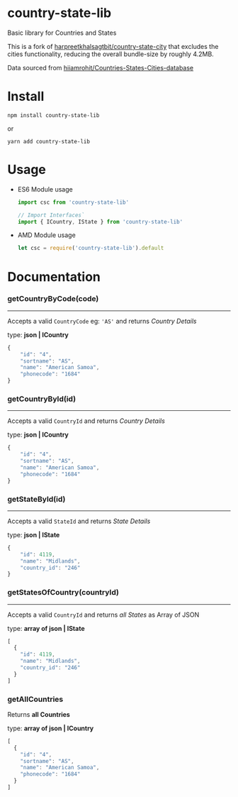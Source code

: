 # country-state-lib  
Basic library for Countries and States

This is a fork of [harpreetkhalsagtbit/country-state-city](https://github.com/harpreetkhalsagtbit/country-state-city) that excludes the cities functionality, reducing the overall bundle-size by roughly 4.2MB.

Data sourced from [hiiamrohit/Countries-States-Cities-database](https://github.com/hiiamrohit/Countries-States-Cities-database)

# Install  

```
npm install country-state-lib
```
or
```
yarn add country-state-lib
```

# Usage  

  - ES6 Module usage
   
     ```js
     import csc from 'country-state-lib'

     // Import Interfaces`
     import { ICountry, IState } from 'country-state-lib'
     ```

  - AMD Module usage

    ```js
    let csc = require('country-state-lib').default
    ```

# Documentation  

### getCountryByCode(code)  
---------------

Accepts a valid `CountryCode` eg: `'AS'` and returns *Country Details*

type: **json | ICountry**

```js
{
	"id": "4",
	"sortname": "AS",
	"name": "American Samoa",
	"phonecode": "1684"
}
```

### getCountryById(id)  
---------------

Accepts a valid `CountryId` and returns *Country Details*

type: **json | ICountry**

```js
{
	"id": "4",
	"sortname": "AS",
	"name": "American Samoa",
	"phonecode": "1684"
}
```

### getStateById(id)  
---------------

Accepts a valid `StateId` and returns *State Details*

type: **json | IState**

```js
{
	"id": 4119,
	"name": "Midlands",
	"country_id": "246"
}
```

### getStatesOfCountry(countryId)  
---------------

Accepts a valid `CountryId` and returns *all States* as Array of JSON

type: **array of json | IState**

```js
[
  {
    "id": 4119,
    "name": "Midlands",
    "country_id": "246"
  }
]
```

### getAllCountries  

Returns **all Countries**

type: **array of json | ICountry**

```js
[
  {
    "id": "4",
    "sortname": "AS",
    "name": "American Samoa",
    "phonecode": "1684"
  }
]
```

